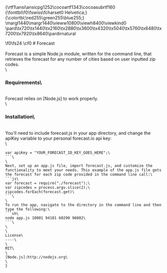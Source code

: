 {\rtf1\ansi\ansicpg1252\cocoartf1343\cocoasubrtf160
{\fonttbl\f0\fswiss\fcharset0 Helvetica;}
{\colortbl;\red255\green255\blue255;}
\margl1440\margr1440\vieww10800\viewh8400\viewkind0
\pard\tx720\tx1440\tx2160\tx2880\tx3600\tx4320\tx5040\tx5760\tx6480\tx7200\tx7920\tx8640\pardirnatural

\f0\fs24 \cf0 # Forecast\
\
Forecast is a simple Node.js module, written for the command line, that retrieves the forecast for any number of cities based on user inputted zip codes.\
\
### Requirements\
\
Forecast relies on [Node.js]  to work properly.\
\
### Installation\
\
You'll need to include forecast.js in your app directory, and change the apiKey variable to your personal forecast.io api key:\
\
```js\
var apiKey = "YOUR_FORECAST_IO_KEY_GOES_HERE";\
```\
\
Next, set up an app.js file, import forecast.js, and customize the functionality to meet your needs. This example of the app.js file gets the forecast for each zip code provided in the command line call:\
```js\
var forecast = require("./forecast");\
var zipcodes = process.argv.slice(2);\
zipcodes.forEach(forecast.get)\
```\
\
To run the app, navigate to the directory in the command line and then type the following:\
```sh\
node app.js 10001 94101 60290 96802\
```\
\
\
License\
----\
\
MIT\
\
[Node.js]:http://nodejs.org\
\
}